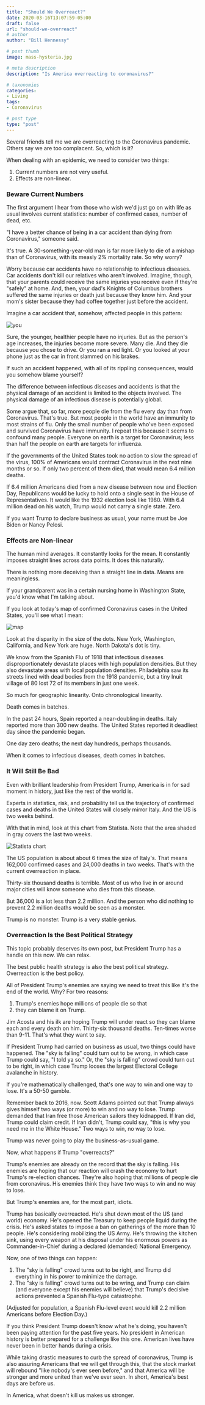 ```yaml
---
title: "Should We Overreact?"
date: 2020-03-16T13:07:59-05:00
draft: false
url: "should-we-overreact"
# author
author: "Bill Hennessy"

# post thumb
image: mass-hysteria.jpg

# meta description
description: "Is America overreacting to coronavirus?"

# taxonomies
categories: 
- Living
tags:
- Coronavirus

# post type
type: "post"
---
```


Several friends tell me we are overreacting to the Coronavirus pandemic. Others say we are too complacent. So, which is it?

When dealing with an epidemic, we need to consider two things:

1. Current numbers are not very useful.
2. Effects are non-linear. 

### Beware Current Numbers

The first argument I hear from those who wish we'd just go on with life as usual involves current statistics: number of confirmed cases, number of dead, etc. 

"I have a better chance of being in a car accident than dying from Coronavirus," someone said. 

It's true. A 30-something-year-old man is far more likely to die of a mishap than of Coronavirus, with its measly 2% mortality rate. So why worry?

Worry because car accidents have no relationship to infectious diseases. Car accidents don't kill our relatives who aren't involved. Imagine, though, that your parents could receive the same injuries you receive even if they're "safely" at home. And, then, your dad's Knights of Columbus brothers suffered the same injuries or death just because they know him. And your mom's sister because they had coffee together just before the accident. 

Imagine a car accident that, somehow, affected people in this pattern:

![you](/images/You.png)

Sure, the younger, healthier people have no injuries. But as the person's age increases, the injuries become more severe. Many die. And they die because you chose to drive. Or you ran a red light. Or you looked at your phone just as the car in front slammed on his brakes. 

If such an accident happened, with all of its rippling consequences, would you somehow blame yourself? 

The difference between infectious diseases and accidents is that the physical damage of an accident is limited to the objects involved. The physical damage of an infectious disease is potentially global. 

Some argue that, so far, more people die from the flu every day than from Coronavirus. That's true. But most people in the world have an immunity to most strains of flu. Only the small number of people who've been exposed and survived Coronavirus have immunity. I repeat this because it seems to confound many people. Everyone on earth is a target for Coronavirus; less than half the people on earth are targets for influenza. 

If the governments of the United States took no action to slow the spread of the virus, 100% of Americans would contract Coronavirus in the next nine months or so. If only two percent of them died, that would mean 6.4 million deaths. 

If 6.4 million Americans died from a new disease between now and Election Day, Republicans would be lucky to hold onto a single seat in the House of Representatives. It would like the 1932 election look like 1980. With 6.4 million dead on his watch, Trump would not carry a single state. Zero. 

If you want Trump to declare business as usual, your name must be Joe Biden or Nancy Pelosi. 

### Effects are Non-linear

The human mind averages. It constantly looks for the mean. It constantly imposes straight lines across data points. It does this naturally. 

There is nothing more deceiving than a straight line in data. Means are meaningless.

If your grandparent was in a certain nursing home in Washington State, you'd know what I'm talking about. 

If you look at today's map of confirmed Coronavirus cases in the United States, you'll see what I mean:

![map](/images/covid-19-map.png)

Look at the disparity in the size of the dots. New York, Washington, California, and New York are huge. North Dakota's dot is tiny.

We know from the Spanish Flu of 1918 that infectious diseases disproportionately devastate places with high population densities. But they also devastate areas with local population densities. Philadelphia saw its streets lined with dead bodies from the 1918 pandemic, but a tiny Inuit village of 80 lost 72 of its members in just one week.

So much for geographic linearity. Onto chronological linearity. 

Death comes in batches. 

In the past 24 hours, Spain reported a near-doubling in deaths. Italy reported more than 300 new deaths. The United States reported it deadliest day since the pandemic began. 

One day zero deaths; the next day hundreds, perhaps thousands. 

When it comes to infectious diseases, death comes in batches. 

### It Will Still Be Bad

Even with brilliant leadership from President Trump, America is in for sad moment in history, just like the rest of the world is.

Experts in statistics, risk, and probability tell us the trajectory of confirmed cases and deaths in the United States will closely mirror Italy. And the US is two weeks behind. 

With that in mind, look at this chart from Statista. Note that the area shaded in gray covers the last two weeks. 

![Statista chart](/images/italy-covid-19-chart.jpeg)

The US population is about about 6 times the size of Italy's. That means 162,000 confirmed cases and 24,000 deaths in two weeks. That's with the current overreaction in place. 

Thirty-six thousand deaths is terrible. Most of us who live in or around major cities will know someone who dies from this disease. 

But 36,000 is a lot less than 2.2 million. And the person who did nothing to prevent 2.2 million deaths would be seen as a monster. 

Trump is no monster. Trump is a very stable genius.

### Overreaction Is the Best Political Strategy

This topic probably deserves its own post, but President Trump has a handle on this now. We can relax. 

The best public health strategy is also the best political strategy. Overreaction is the best policy. 

All of President Trump's enemies are saying we need to treat this like it's the end of the world. Why? For two reasons:

1. Trump's enemies hope millions of people die so that
2. they can blame it on Trump.

Jim Acosta and his ilk are hoping Trump will under react so they can blame each and every death on him. Thirty-six thousand deaths. Ten-times worse than 9-11. That's what they want to say. 

If President Trump had carried on business as usual, two things could have happened. The "sky is falling" could turn out to be wrong, in which case Trump could say, "I told ya so." Or, the "sky is falling" crowd could turn out to be right, in which case Trump looses the largest Electoral College avalanche in history. 

If you're mathematically challenged, that's one way to win and one way to lose. It's a 50-50 gamble. 

Remember back to 2016, now. Scott Adams pointed out that Trump always gives himself two ways (or more) to win and no way to lose. Trump demanded that Iran free those American sailors they kidnapped. If Iran did, Trump could claim credit. If Iran didn't, Trump could say, "this is why you need me in the White House." Two ways to win, no way to lose.

Trump was never going to play the business-as-usual game. 

Now, what happens if Trump "overreacts?" 

Trump's enemies are already on the record that the sky is falling. His enemies are hoping that our reaction will crash the economy to hurt Trump's re-election chances. They're also hoping that millions of people die from coronavirus. His enemies think they have two ways to win and no way to lose. 

But Trump's enemies are, for the most part, idiots. 

Trump has basically overreacted. He's shut down most of the US (and world) economy. He's opened the Treasury to keep people liquid during the crisis. He's asked states to impose a ban on gatherings of the more than 10 people. He's considering mobilizing the US Army. He's throwing the kitchen sink, using every weapon at his disposal under his enormous powers as Commander-in-Chief during a declared (demanded) National Emergency. 

Now, one of two things can happen:

1. The "sky is falling" crowd turns out to be right, and Trump did everything in his power to minimize the damage.
2. The "sky is falling" crowd turns out to be wring, and Trump can claim (and everyone except his enemies will believe) that Trump's decisive actions prevented a Spanish Flu-type catastrophe. 

(Adjusted for population, a Spanish Flu-level event would kill 2.2 million Americans before Election Day.)

If you think President Trump doesn't know what he's doing, you haven't been paying attention for the past five years. No president in American history is better prepared for a challenge like this one. American lives have never been in better hands during a crisis. 

While taking drastic measures to curb the spread of coronavirus, Trump is also assuring Americans that we will get through this, that the stock market will rebound "like nobody's ever seen before," and that America will be stronger and more united than we've ever seen. In short, America's best days are before us. 

In America, what doesn't kill us makes us stronger. 

